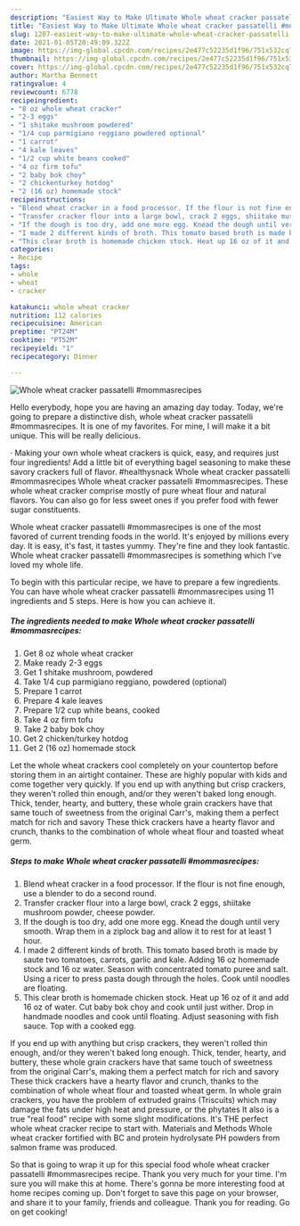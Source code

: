 ```yaml
---
description: "Easiest Way to Make Ultimate Whole wheat cracker passatelli #mommasrecipes"
title: "Easiest Way to Make Ultimate Whole wheat cracker passatelli #mommasrecipes"
slug: 1207-easiest-way-to-make-ultimate-whole-wheat-cracker-passatelli-mommasrecipes
date: 2021-01-05T20:49:09.322Z
image: https://img-global.cpcdn.com/recipes/2e477c52235d1f96/751x532cq70/whole-wheat-cracker-passatelli-mommasrecipes-recipe-main-photo.jpg
thumbnail: https://img-global.cpcdn.com/recipes/2e477c52235d1f96/751x532cq70/whole-wheat-cracker-passatelli-mommasrecipes-recipe-main-photo.jpg
cover: https://img-global.cpcdn.com/recipes/2e477c52235d1f96/751x532cq70/whole-wheat-cracker-passatelli-mommasrecipes-recipe-main-photo.jpg
author: Martha Bennett
ratingvalue: 4
reviewcount: 6778
recipeingredient:
- "8 oz whole wheat cracker"
- "2-3 eggs"
- "1 shitake mushroom powdered"
- "1/4 cup parmigiano reggiano powdered optional"
- "1 carrot"
- "4 kale leaves"
- "1/2 cup white beans cooked"
- "4 oz firm tofu"
- "2 baby bok choy"
- "2 chickenturkey hotdog"
- "2 (16 oz) homemade stock"
recipeinstructions:
- "Blend wheat cracker in a food processor. If the flour is not fine enough, use a blender to do a second round."
- "Transfer cracker flour into a large bowl, crack 2 eggs, shiitake mushroom powder, cheese powder."
- "If the dough is too dry, add one more egg. Knead the dough until very smooth. Wrap them in a ziplock bag and allow it to rest for at least 1 hour."
- "I made 2 different kinds of broth. This tomato based broth is made by saute two tomatoes, carrots, garlic and kale. Adding 16 oz homemade stock and 16 oz water. Season with concentrated tomato puree and salt. Using a ricer to press pasta dough through the holes. Cook until noodles are floating."
- "This clear broth is homemade chicken stock. Heat up 16 oz of it and add 16 oz of water. Cut baby bok choy and cook until just wither. Drop in handmade noodles and cook until floating. Adjust seasoning with fish sauce. Top with a cooked egg."
categories:
- Recipe
tags:
- whole
- wheat
- cracker

katakunci: whole wheat cracker 
nutrition: 112 calories
recipecuisine: American
preptime: "PT24M"
cooktime: "PT52M"
recipeyield: "1"
recipecategory: Dinner

---
```



![Whole wheat cracker passatelli #mommasrecipes](https://img-global.cpcdn.com/recipes/2e477c52235d1f96/751x532cq70/whole-wheat-cracker-passatelli-mommasrecipes-recipe-main-photo.jpg)

Hello everybody, hope you are having an amazing day today. Today, we're going to prepare a distinctive dish, whole wheat cracker passatelli #mommasrecipes. It is one of my favorites. For mine, I will make it a bit unique. This will be really delicious.

· Making your own whole wheat crackers is quick, easy, and requires just four ingredients! Add a little bit of everything bagel seasoning to make these savory crackers full of flavor. #healthysnack Whole wheat cracker passatelli #mommasrecipes Whole wheat cracker passatelli #mommasrecipes. These whole wheat cracker comprise mostly of pure wheat flour and natural flavors. You can also go for less sweet ones if you prefer food with fewer sugar constituents.

Whole wheat cracker passatelli #mommasrecipes is one of the most favored of current trending foods in the world. It's enjoyed by millions every day. It is easy, it's fast, it tastes yummy. They're fine and they look fantastic. Whole wheat cracker passatelli #mommasrecipes is something which I've loved my whole life.


To begin with this particular recipe, we have to prepare a few ingredients. You can have whole wheat cracker passatelli #mommasrecipes using 11 ingredients and 5 steps. Here is how you can achieve it.

<!--inarticleads1-->

##### The ingredients needed to make Whole wheat cracker passatelli #mommasrecipes:

1. Get 8 oz whole wheat cracker
1. Make ready 2-3 eggs
1. Get 1 shitake mushroom, powdered
1. Take 1/4 cup parmigiano reggiano, powdered (optional)
1. Prepare 1 carrot
1. Prepare 4 kale leaves
1. Prepare 1/2 cup white beans, cooked
1. Take 4 oz firm tofu
1. Take 2 baby bok choy
1. Get 2 chicken/turkey hotdog
1. Get 2 (16 oz) homemade stock


Let the whole wheat crackers cool completely on your countertop before storing them in an airtight container. These are highly popular with kids and come together very quickly. If you end up with anything but crisp crackers, they weren&#39;t rolled thin enough, and/or they weren&#39;t baked long enough. Thick, tender, hearty, and buttery, these whole grain crackers have that same touch of sweetness from the original Carr&#39;s, making them a perfect match for rich and savory These thick crackers have a hearty flavor and crunch, thanks to the combination of whole wheat flour and toasted wheat germ. 

<!--inarticleads2-->

##### Steps to make Whole wheat cracker passatelli #mommasrecipes:

1. Blend wheat cracker in a food processor. If the flour is not fine enough, use a blender to do a second round.
1. Transfer cracker flour into a large bowl, crack 2 eggs, shiitake mushroom powder, cheese powder.
1. If the dough is too dry, add one more egg. Knead the dough until very smooth. Wrap them in a ziplock bag and allow it to rest for at least 1 hour.
1. I made 2 different kinds of broth. This tomato based broth is made by saute two tomatoes, carrots, garlic and kale. Adding 16 oz homemade stock and 16 oz water. Season with concentrated tomato puree and salt. Using a ricer to press pasta dough through the holes. Cook until noodles are floating.
1. This clear broth is homemade chicken stock. Heat up 16 oz of it and add 16 oz of water. Cut baby bok choy and cook until just wither. Drop in handmade noodles and cook until floating. Adjust seasoning with fish sauce. Top with a cooked egg.


If you end up with anything but crisp crackers, they weren&#39;t rolled thin enough, and/or they weren&#39;t baked long enough. Thick, tender, hearty, and buttery, these whole grain crackers have that same touch of sweetness from the original Carr&#39;s, making them a perfect match for rich and savory These thick crackers have a hearty flavor and crunch, thanks to the combination of whole wheat flour and toasted wheat germ. In whole grain crackers, you have the problem of extruded grains (Triscuits) which may damage the fats under high heat and pressure, or the phytates It also is a true &#34;real food&#34; recipe with some slight modifications. It&#39;s THE perfect whole wheat cracker recipe to start with. Materials and Methods Whole wheat cracker fortified with BC and protein hydrolysate PH powders from salmon frame was produced. 

So that is going to wrap it up for this special food whole wheat cracker passatelli #mommasrecipes recipe. Thank you very much for your time. I'm sure you will make this at home. There's gonna be more interesting food at home recipes coming up. Don't forget to save this page on your browser, and share it to your family, friends and colleague. Thank you for reading. Go on get cooking!
